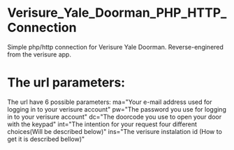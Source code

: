# Verisure_Yale_Doorman_PHP_HTTP_Connection
Simple php/http connection for Verisure Yale Doorman. Reverse-enginered from the verisure app.

# The url parameters:
The url have 6 possible parameters:
ma="Your e-mail address used for logging in to your verisure account"
pw="The password you use for logging in to your verisure account"
dc="The doorcode you use to open your door with the keypad"
int="The intention for your request four different choices(Will be described below)"
ins="The verisure instalation id (How to get it is described bellow)"


